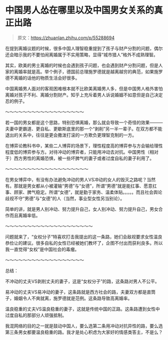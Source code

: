 # 中国男人怂在哪里以及中国男女关系的真正出路

> 原文：<https://zhuanlan.zhihu.com/p/55288694>

在提到离婚议题的时候，很多中国人理智稳重提到了孩子与财产分割的问题，偶尔还会暗示我的不要怕闹离婚属于不实用策略，显得“城市猎人”格外不成熟理智。

其实，欧美的男士离婚的时候也会遇到孩子问题，也会遇到财产分割问题，但是人家的离婚率就是高。举个例子，德国前总理施罗德就是越离越穷的典范，如果施罗德不离婚的话他的物质生活会好很多。

中国离婚男人面对的客观困难根本就不比欧美离婚男人多，但是中国男人格外害怕离婚对孩子不利、离婚分割财产。知乎上充斥着男人诉说婚姻不如意但是自己决定忍的例子。

～～～～～～～～～～～～～～～～～～

若一国的男女都是这个思路，特别恐惧离婚，那么就会导致一个奇怪的效果———夫妻中更霸道、更自私、更歇斯底里的那一个“剥削”另一半一辈子。在双方都不能退出的关系中，往往是更会撒泼打滚的一方欺负更理智克制的一方。

在博弈论教科书中，某些二人博弈的场景下，理性程度高的博弈参与方会输给理性程度低的博弈参与方。对待冲动的博弈者，只能用冲动去对抗。中国男性（相对于）西方男性的离婚恐惧，被一些坏脾气的妻子或者过度自私的妻子利用了。

～～～～～～～～～～～～～～～～～～～

在男女博弈中，有没有办法避免冲动的男人VS冲动的女人的毁灭之路呢？当然有。那就是男女都从小被灌输“男德”与“女德”，所谓“男德”就是能扛事、愿意扛事、顾家、脾气稳定。所谓“女德”，就是勤于家务、温柔体贴。。。。。而且社会舆论歧视不守“男德”与“女德”的人（当然，事业型女性另当别论）。

简单的讲，就是男人别冲动、努力提升自己，女人别冲动、努力提升自己，男女合作而且离婚率低。

～～～～～～～～～～～～～～～～～～～～

问题就来了，“女权分子”特喜欢打击我提出的这一条路，她们会敌视要求女性温良恭俭让的建议。很多自私的女性已经被她们教坏了，企图不付出而获利良多。所以我一直觉得“女权”是中国社会的毒瘤。

～～～～～～～～～～～～～～～～～～

总结：

不冲动的丈夫VS剥削丈夫的妻子，这是“女权分子”的路，这条路对男人不公平。

易冲动的丈夫VS易冲动的妻子，这条路就是西方社会的路，夫妻双方都是直筒子，婚姻令人不爽就离，施罗德就是范例。这条路导致高离婚率。

温良稳重的丈夫VS温良稳重的妻子，这就是传统中国的正路。这条路遭到女性中过度自私的那部分人顽强抵制。

我混网络的目的之一就是鼓动中国人，要么选第二条用冲动对抗异性的路，要么选第三条男女都要温良稳重的路。我才是处心积虑为大家好的情感类答主，不是么？